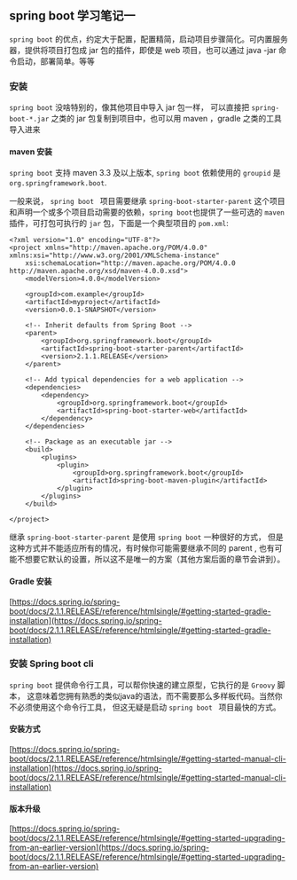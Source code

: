 ## spring boot 学习笔记一
`spring boot` 的优点，约定大于配置，配置精简，启动项目步骤简化。可内置服务器，提供将项目打包成 jar 包的插件，即使是 web 项目，也可以通过 java -jar 命令启动，部署简单。等等 

### 安装

`spring boot` 没啥特别的，像其他项目中导入 jar 包一样， 可以直接把 `spring-boot-*.jar` 之类的 jar 包复制到项目中，也可以用 maven ，gradle 之类的工具导入进来

#### maven 安装

`spring boot` 支持 maven 3.3 及以上版本, `spring boot` 依赖使用的 `groupid` 是 `org.springframework.boot`.

一般来说， `spring boot ` 项目需要继承 `spring-boot-starter-parent` 这个项目和声明一个或多个项目启动需要的依赖，`spring boot`也提供了一些可选的 `maven` 插件，可打包可执行的 `jar` 包，下面是一个典型项目的 `pom.xml`:

	<?xml version="1.0" encoding="UTF-8"?>
	<project xmlns="http://maven.apache.org/POM/4.0.0" xmlns:xsi="http://www.w3.org/2001/XMLSchema-instance"
		xsi:schemaLocation="http://maven.apache.org/POM/4.0.0 http://maven.apache.org/xsd/maven-4.0.0.xsd">
		<modelVersion>4.0.0</modelVersion>
	
		<groupId>com.example</groupId>
		<artifactId>myproject</artifactId>
		<version>0.0.1-SNAPSHOT</version>
	
		<!-- Inherit defaults from Spring Boot -->
		<parent>
			<groupId>org.springframework.boot</groupId>
			<artifactId>spring-boot-starter-parent</artifactId>
			<version>2.1.1.RELEASE</version>
		</parent>
	
		<!-- Add typical dependencies for a web application -->
		<dependencies>
			<dependency>
				<groupId>org.springframework.boot</groupId>
				<artifactId>spring-boot-starter-web</artifactId>
			</dependency>
		</dependencies>
	
		<!-- Package as an executable jar -->
		<build>
			<plugins>
				<plugin>
					<groupId>org.springframework.boot</groupId>
					<artifactId>spring-boot-maven-plugin</artifactId>
				</plugin>
			</plugins>
		</build>
	
	</project>


继承 `spring-boot-starter-parent` 是使用 `spring boot` 一种很好的方式， 但是这种方式并不能适应所有的情况，有时候你可能需要继承不同的 parent , 也有可能不想要它默认的设置，所以这不是唯一的方案（其他方案后面的章节会讲到）。


#### Gradle 安装

[https://docs.spring.io/spring-boot/docs/2.1.1.RELEASE/reference/htmlsingle/#getting-started-gradle-installation](https://docs.spring.io/spring-boot/docs/2.1.1.RELEASE/reference/htmlsingle/#getting-started-gradle-installation)

### 安装 Spring boot cli

`spring boot` 提供命令行工具，可以帮你快速的建立原型，它执行的是 	`Groovy` 脚本， 这意味着您拥有熟悉的类似java的语法，而不需要那么多样板代码。当然你不必须使用这个命令行工具， 但这无疑是启动 `spring boot ` 项目最快的方式。

#### 安装方式

[https://docs.spring.io/spring-boot/docs/2.1.1.RELEASE/reference/htmlsingle/#getting-started-manual-cli-installation](https://docs.spring.io/spring-boot/docs/2.1.1.RELEASE/reference/htmlsingle/#getting-started-manual-cli-installation)

#### 版本升级

[https://docs.spring.io/spring-boot/docs/2.1.1.RELEASE/reference/htmlsingle/#getting-started-upgrading-from-an-earlier-version](https://docs.spring.io/spring-boot/docs/2.1.1.RELEASE/reference/htmlsingle/#getting-started-upgrading-from-an-earlier-version)

